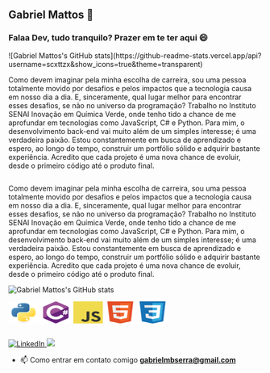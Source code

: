 ## Gabriel Mattos 👋
<h3 align="left">Falaa Dev, tudo tranquilo? Prazer em te ter aqui 😄</h3>

<div style="display: inline-block">
          <div>![Gabriel Mattos's GitHub stats](https://github-readme-stats.vercel.app/api?username=scxttzx&show_icons=true&theme=transparent)</div>
          <div><p>Como devem imaginar pela minha escolha de carreira, sou uma pessoa totalmente movido por desafios e pelos impactos que a tecnologia causa em nosso dia a dia. E, sinceramente, qual lugar melhor para encontrar esses desafios, se não no universo da programação? Trabalho no Instituto SENAI Inovação em Química Verde, onde tenho tido a chance de me aprofundar em tecnologias como JavaScript, C# e Python. Para mim, o desenvolvimento back-end vai muito além de um simples interesse; é uma verdadeira paixão. Estou constantemente em busca de aprendizado e espero, ao longo do tempo, construir um portfólio sólido e adquirir bastante experiência. Acredito que cada projeto é uma nova chance de evoluir, desde o primeiro código até o produto final.</p></div>
</div>

<p>Como devem imaginar pela minha escolha de carreira, sou uma pessoa totalmente movido por desafios e pelos impactos que a tecnologia causa em nosso dia a dia. E, sinceramente, qual lugar melhor para encontrar esses desafios, se não no universo da programação? Trabalho no Instituto SENAI Inovação em Química Verde, onde tenho tido a chance de me aprofundar em tecnologias como JavaScript, C# e Python. Para mim, o desenvolvimento back-end vai muito além de um simples interesse; é uma verdadeira paixão. Estou constantemente em busca de aprendizado e espero, ao longo do tempo, construir um portfólio sólido e adquirir bastante experiência. Acredito que cada projeto é uma nova chance de evoluir, desde o primeiro código até o produto final.</p>

![Gabriel Mattos's GitHub stats](https://github-readme-stats.vercel.app/api?username=scxttzx&show_icons=true&theme=transparent)

<div style="display: inline-block">
          <img align="center" height="45" width="60" src="https://raw.githubusercontent.com/devicons/devicon/master/icons/python/python-original.svg"/>
          <img align="center" height="45" width="60" src="https://raw.githubusercontent.com/devicons/devicon/master/icons/csharp/csharp-original.svg"/>
          <img align="center" height="45" width="60" src="https://raw.githubusercontent.com/devicons/devicon/master/icons/javascript/javascript-original.svg"/>
          <img align="center" height="45" width="60" src="https://raw.githubusercontent.com/devicons/devicon/master/icons/html5/html5-original.svg"/>
          <img align="center" height="45" width="60" src="https://raw.githubusercontent.com/devicons/devicon/master/icons/css3/css3-original.svg"/>
</div><br>
          
          
          
##
<a href="https://www.linkedin.com/in/gbmattos567/">
<img src="https://camo.githubusercontent.com/8c0692475a5bfc1d9e7361074bdb648e567cae7b5b40ffd32adae31180b0d7b6/68747470733a2f2f696d672e736869656c64732e696f2f62616467652f4c696e6b6564496e2d3030373742353f7374796c653d666f722d7468652d6261646765266c6f676f3d6c696e6b6564696e266c6f676f436f6c6f723d7768697465" alt="LinkedIn" data-canonical-src="https://img.shields.io/badge/LinkedIn-0077B5?style=for-the-badge&amp;logo=linkedin&amp;logoColor=white" style="max-width: 100%;">
</a>
<a href="mailto:gabrielmbserra@gmail.com">
  <img src="https://img.shields.io/badge/-Gmail-%23333?style=for-the-badge&logo=gmail&logoColor=white" target="_blank">
</a>



<!--
**scxttzx/scxttzx** is a ✨ _special_ ✨ repository because its `README.md` (this file) appears on your GitHub profile.

Here are some ideas to get you started:

- 🔭 I’m currently working on ...
- 🌱 I’m currently learning ...
- 👯 I’m looking to collaborate on ...
- 🤔 I’m looking for help with ...
- 💬 Ask me about ...
- 📫 How to reach me: ...
-  Pronouns: ...
- ⚡ Fun fact: ...
-->
  






- 📫 Como entrar em contato comigo **gabrielmbserra@gmail.com**
